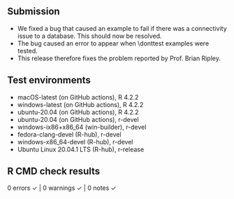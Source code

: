 ## Submission 

* We fixed a bug that caused an example to fail if there 
was a connectivity issue to a database. This should now be resolved.
* The bug caused an error to appear when \donttest examples were tested.
* This release therefore fixes the problem reported by Prof. Brian Ripley.

## Test environments
* macOS-latest (on GitHub actions), R 4.2.2
* windows-latest (on GitHub actions), R 4.2.2
* ubuntu-20.04 (on GitHub actions), R 4.2.2
* ubuntu-20.04 (on GitHub actions), r-devel
* windows-ix86+x86_64 (win-builder), r-devel
* fedora-clang-devel (R-hub), r-devel
* windows-x86_64-devel (R-hub), r-devel
* Ubuntu Linux 20.04.1 LTS (R-hub), r-release

## R CMD check results

0 errors ✓ | 0 warnings ✓ | 0 notes ✓

